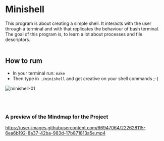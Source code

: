 # Minishell 
This program is about creating a simple shell. It interacts with the user through a terminal and with that replicates the behaviour of bash terminal. <br>
The goal of this program is, to learn a lot about processes and file descriptors. <br> <br>

## How to rum
* In your terminal run: ```make```
* Then type in ```./minishell``` and get creative on your shell commands ;-)

![minishell-01](https://github.com/RanniSch/minishell/assets/104382315/0edd627c-7eeb-4a7d-a3ca-dfbabeb0489a)

<br> <br>
### A preview of the Mindmap for the Project

https://user-images.githubusercontent.com/66947064/222628115-6ea6b192-8a37-42ba-983d-17b871813a5e.mp4
